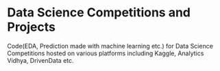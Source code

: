 # Data Science Competitions and Projects

Code(EDA, Prediction made with machine learning etc.) for Data Science Competitions hosted on various platforms including Kaggle, Analytics Vidhya, DrivenData etc.
